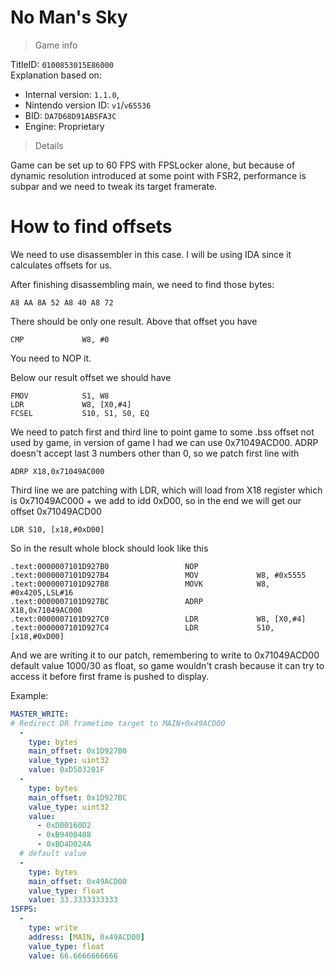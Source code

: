# No Man's Sky

> Game info

TitleID: `0100853015E86000`<br>
Explanation based on:
- Internal version: `1.1.0`, 
- Nintendo version ID: `v1`/`v65536`
- BID: `DA7D68D91AB5FA3C`
- Engine: Proprietary

> Details

Game can be set up to 60 FPS with FPSLocker alone, but because of dynamic resolution introduced at some point with FSR2, performance is subpar and we need to tweak its target framerate.

# How to find offsets

We need to use disassembler in this case. I will be using IDA since it calculates offsets for us.

After finishing disassembling main, we need to find those bytes:
```
A8 AA 8A 52 A8 40 A8 72
```

There should be only one result. Above that offset you have

```arm
CMP             W8, #0
```

You need to NOP it.

Below our result offset we should have

```arm
FMOV            S1, W8
LDR             W8, [X0,#4]
FCSEL           S10, S1, S0, EQ
```

We need to patch first and third line to point game to some .bss offset not used by game, in version of game I had we can use 0x71049ACD00.
ADRP doesn't accept last 3 numbers other than 0, so we patch first line with
```arm
ADRP X18,0x71049AC000
```

Third line we are patching with LDR, which will load from X18 register which is 0x71049AC000 + we add to idd 0xD00, so in the end we will get our offset 0x71049ACD00
```arm
LDR S10, [x18,#0xD00]
```

So in the result whole block should look like this
```arm
.text:0000007101D927B0                 NOP
.text:0000007101D927B4                 MOV             W8, #0x5555
.text:0000007101D927B8                 MOVK            W8, #0x4205,LSL#16
.text:0000007101D927BC                 ADRP            X18,0x71049AC000
.text:0000007101D927C0                 LDR             W8, [X0,#4]
.text:0000007101D927C4                 LDR             S10, [x18,#0xD00]
```

And we are writing it to our patch, remembering to write to 0x71049ACD00 default value 1000/30 as float, so game wouldn't crash because it can try to access it before first frame is pushed to display.

Example:
```yaml
MASTER_WRITE:
# Redirect DR frametime target to MAIN+0x49ACD00
  -
    type: bytes
    main_offset: 0x1D927B0
    value_type: uint32
    value: 0xD503201F
  -
    type: bytes
    main_offset: 0x1D927BC
    value_type: uint32
    value: 
      - 0xD00160D2
      - 0xB9400408
      - 0xBD4D024A
  # default value
  -
    type: bytes
    main_offset: 0x49ACD00
    value_type: float
    value: 33.3333333333
15FPS:
  -
    type: write
    address: [MAIN, 0x49ACD00]
    value_type: float
    value: 66.6666666666
```